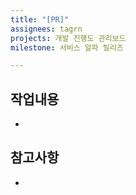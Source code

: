 ```yaml
---
title: "[PR]"
assignees: tagrn
projects: 개발 진행도 관리보드
milestone: 서비스 알파 릴리즈

---
```


## 작업내용

-

## 참고사항

-
